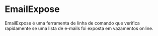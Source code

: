# EmailExpose
EmailExpose é uma ferramenta de linha de comando que verifica rapidamente se uma lista de e-mails foi exposta em vazamentos online. 
